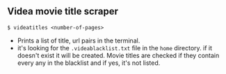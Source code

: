 ## Videa movie title scraper

```
$ videatitles <number-of-pages>
```

- Prints a list of title, url pairs in the terminal.
- it's looking for the `.videablacklist.txt` file in the `home` directory.
    if it doesn't exist it will be created. Movie titles are checked if
    they contain every any in the blacklist and if yes, it's not listed.
